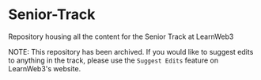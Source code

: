 # Senior-Track
Repository housing all the content for the Senior Track at LearnWeb3

NOTE: This repository has been archived. If you would like to suggest edits to anything in the track, please use the `Suggest Edits` feature on LearnWeb3's website.
